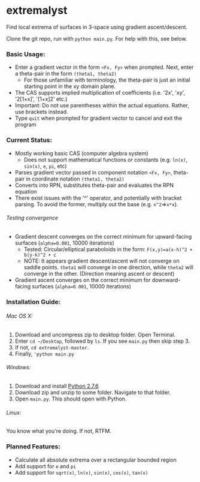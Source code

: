 extremalyst
===========

Find local extrema of surfaces in 3-space using gradient ascent/descent.

Clone the git repo, run with `python main.py`. For help with this, see below.

### Basic Usage:
* Enter a gradient vector in the form `<Fx, Fy>` when prompted. Next, enter a theta-pair in the form `(theta1, theta2)`
  * For those unfamiliar with terminology, the theta-pair is just an initial starting point in the xy domain plane.
* The CAS supports implied multiplication of coefficients (i.e. '2x', 'xy', '2[1+x]', '[1+x]2' etc.)
* Important: Do not use parentheses within the actual equations. Rather, use brackets instead.
* Type `quit` when prompted for gradient vector to cancel and exit the program

### Current Status:
* Mostly working basic CAS (computer algebra system)
  * Does not support mathematical functions or constants (e.g. `ln(x)`, `sin(x)`, `e`, `pi`, etc)
* Parses gradient vector passed in component notation `<Fx, Fy>`, theta-pair in coordinate notation `(theta1, theta2)`
* Converts into RPN, substitutes theta-pair and evaluates the RPN equation
* There exist issues with the '^' operator, and potentially with bracket parsing. To avoid the former, multiply out the base (e.g. `x^2`=>`x*x`).

###### Testing convergence
* Gradient descent converges on the correct minimum for upward-facing surfaces (`alpha=0.001`, 10000 iterations)
  * Tested: Circular/elliptical paraboloids in the form: `F(x,y)=a(x-h)^2 + b(y-k)^2 + c`
  * NOTE: It appears gradient descent/ascent will not converge on saddle points. `theta1` will converge in one direction, while `theta2` will converge in the other. (Direction meaning ascent or descent)
* Gradient ascent converges on the correct minimum for downward-facing surfaces (`alpha=0.001`, 10000 iterations)

### Installation Guide:
###### Mac OS X:
1. Download and uncompress zip to desktop folder. Open Terminal.
2. Enter `cd ~/Desktop`, followed by `ls`. If you see `main.py` then skip step 3.
3. If not, `cd extremalyst-master`.
4. Finally, `'python main.py`

###### Windows:
1. Download and install [Python 2.7.6](http://python.org/download/releases/2.7.6/)
2. Download zip and unzip to some folder. Navigate to that folder.
3. Open `main.py`. This should open with Python.

###### Linux:
You know what you're doing. If not, RTFM.

### Planned Features:
* Calculate all absolute extrema over a rectangular bounded region
* Add support for `e` and `pi`
* Add support for `sqrt(x)`, `ln(x)`, `sin(x)`, `cos(x)`, `tan(x)`
